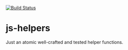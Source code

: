[![Build Status](https://travis-ci.org/andrew--r/js-helpers.svg?branch=master)](https://travis-ci.org/andrew--r/js-helpers)

# js-helpers

Just an atomic well-crafted and tested helper functions.
